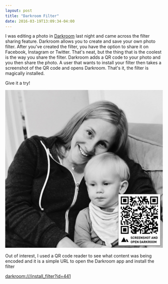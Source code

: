 ```yaml
---
layout: post
title: "Darkroom Filter"
date: 2016-03-19T13:09:34-04:00
---
```


I was editing a photo in [Darkroom](http://usedarkroom.com/) last night and came across the filter sharing feature. Darkroom allows you to create and save your own photo filter. After you've created the filter, you have the option to share it on Facebook, Instagram or Twitter. That's neat, but the thing that is the coolest is the way you share the filter. Darkroom adds a QR code to your photo and you then share the photo. A user that wants to install your filter then takes a screenshot of the QR code and opens Darkroom. That's it, the filter is magically installed.

Give it a try!

![my filter](/images/20160319_IMG_8952.jpg)

Out of interest, I used a QR code reader to see what content was being encoded and it is a simple URL to open the Darkroom app and install the filter

[darkroom:///install_filter?id=441](darkroom:///install_filter?id=441)
